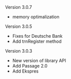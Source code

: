 Version 3.0.7

- memory optimalization

Version 3.0.5

- Fixes for Deutsche Bank
- Add trnRegister method

Version 3.0.3

- New version of library API
- Add Passage 2.0
- Add Ekspres
